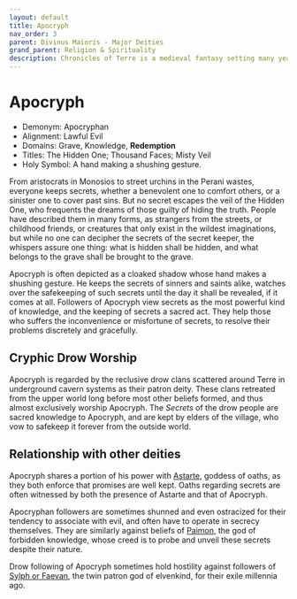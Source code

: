 ```yaml
---
layout: default
title: Apocryph
nav_order: 3
parent: Divinus Maioris - Major Deities
grand_parent: Religion & Spirituality
description: Chronicles of Terre is a medieval fantasy setting many years in the writing.
---
```


# Apocryph

- Demonym: Apocryphan
- Alignment: Lawful Evil
- Domains: Grave, Knowledge, **Redemption**
- Titles: The Hidden One; Thousand Faces; Misty Veil
- Holy Symbol: A hand making a shushing gesture.

From aristocrats in Monosios to street urchins in the Perani wastes, everyone keeps secrets, whether a benevolent one to comfort others, or a sinister one to cover past sins. But no secret escapes the veil of the Hidden One, who frequents the dreams of those guilty of hiding the truth. People have described them in many forms, as strangers from the streets, or childhood friends, or creatures that only exist in the wildest imaginations, but while no one can decipher the secrets of the secret keeper, the whispers assure one thing: what is hidden shall be hidden, and what belongs to the grave shall be brought to the grave.

Apocryph is often depicted as a cloaked shadow whose hand makes a shushing gesture. He keeps the secrets of sinners and saints alike, watches over the safekeeping of such secrets until the day it shall be revealed, if it comes at all. Followers of Apocryph view secrets as the most powerful kind of knowledge, and the keeping of secrets a sacred act. They help those who suffers the inconvenience or misfortune of secrets, to resolve their problems discretely and gracefully.

## Cryphic Drow Worship

Apocryph is regarded by the reclusive drow clans scattered around Terre in underground cavern systems as their patron deity. These clans retreated from the upper world long before most other beliefs formed, and thus almost exclusively worship Apocryph. The *Secrets* of the drow people are sacred knowledge to Apocryph, and are kept by elders of the village, who vow to safekeep it forever from the outside world.

## Relationship with other deities

Apocryph shares a portion of his power with [Astarte](Astarte), goddess of oaths, as they both enforce that promises are well kept. Oaths regarding secrets are often witnessed by both the presence of Astarte and that of Apocryph.

Apocryphan followers are sometimes shunned and even ostracized for their tendency to associate with evil, and often have to operate in secrecy themselves. They are similarly against beliefs of [Paimon](../pars/Paimon), the god of forbidden knowledge, whose creed is to probe and unveil these secrets despite their nature.

Drow following of Apocryph sometimes hold hostility against followers of [Sylph or Faevan](../patronus/Sylph&Faevan), the twin patron god of elvenkind, for their exile millennia ago.